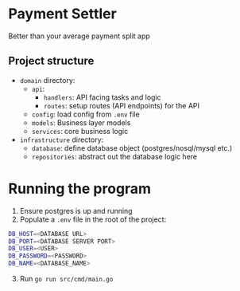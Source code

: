 # Payment Settler 

Better than your average payment split app

## Project structure
- `domain` directory:
    - `api`:
        - `handlers`: API facing tasks and logic
        - `routes`: setup routes (API endpoints) for the API
    - `config`: load config from `.env` file
    - `models`: Business layer models 
    - `services`: core business logic
- `infrastructure` directory:
    - `database`: define database object (postgres/nosql/mysql etc.)
    - `repositories`: abstract out the database logic here

# Running the program

1. Ensure postgres is up and running
2. Populate a `.env` file in the root of the project:

```sh
DB_HOST=<DATABASE URL>
DB_PORT=<DATABASE SERVER PORT>
DB_USER=<USER>
DB_PASSWORD=<PASSWORD>
DB_NAME=<DATABASE_NAME>
```

3. Run `go run src/cmd/main.go`
